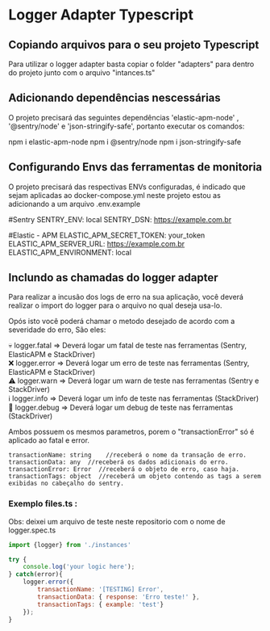 # Logger Adapter Typescript

## Copiando arquivos para o seu projeto Typescript

Para utilizar o logger adapter basta copiar o folder "adapters" para dentro do projeto junto com o arquivo "intances.ts" 

## Adicionando dependências nescessárias

O projeto precisará das seguintes dependências 'elastic-apm-node' , '@sentry/node' e 'json-stringify-safe', portanto executar os comandos: 

npm i elastic-apm-node
npm i @sentry/node
npm i json-stringify-safe

## Configurando Envs das ferramentas de monitoria

O projeto precisará das respectivas ENVs configuradas, é indicado que sejam aplicadas ao docker-compose.yml neste projeto estou as adicionando a um arquivo .env.example 

#Sentry
SENTRY_ENV: local
SENTRY_DSN: https://example.com.br

#Elastic - APM
ELASTIC_APM_SECRET_TOKEN: your_token
ELASTIC_APM_SERVER_URL: https://example.com.br
ELASTIC_APM_ENVIRONMENT: local

## Inclundo as chamadas do logger adapter

Para realizar a incusão dos logs de erro na sua aplicação, você deverá realizar o import do logger para o arquivo no qual deseja usa-lo.

Opós isto você poderá chamar o metodo desejado de acordo com a severidade do erro, São eles: 

:skull: logger.fatal => Deverá logar um fatal de teste nas ferramentas (Sentry, ElasticAPM e StackDriver) <br>
:x: logger.error => Deverá logar um erro de teste nas ferramentas (Sentry, ElasticAPM e StackDriver) <br>
:warning: logger.warn => Deverá logar um warn de teste nas ferramentas (Sentry e StackDriver) <br>
:information_source: logger.info => Deverá logar um info de teste nas ferramentas (StackDriver) <br>
:wrench: logger.debug => Deverá logar um debug de teste nas ferramentas (StackDriver) <br>

Ambos possuem os mesmos parametros, porem o "transactionError" só é aplicado ao fatal e error. 

```
transactionName: string    //receberá o nome da transação de erro. 
transactionData: any  //receberá os dados adicionais do erro. 
transactionError: Error  //receberá o objeto de erro, caso haja. 
transactionTags: object  //receberá um objeto contendo as tags a serem exibidas no cabeçalho do sentry.

```

### Exemplo files.ts :

Obs: deixei um arquivo de teste neste repositorio com o nome de logger.spec.ts

```javascript
import {logger} from './instances'

try {
    console.log('your logic here');
} catch(error){
    logger.error({
        transactionName: '[TESTING] Error', 
        transactionData: { response: 'Erro teste!' }, 
        transactionTags: { example: 'test'}
    });
}

```


